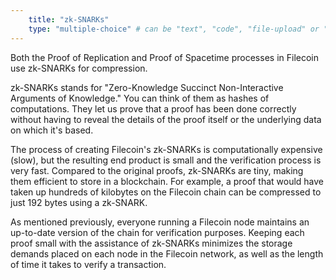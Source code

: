 ```yaml
---
    title: "zk-SNARKs"
    type: "multiple-choice" # can be "text", "code", "file-upload" or "multiple-choice"
---
```


Both the Proof of Replication and Proof of Spacetime processes in Filecoin use zk-SNARKs for compression.

zk-SNARKs stands for "Zero-Knowledge Succinct Non-Interactive Arguments of Knowledge." You can think of them as hashes of computations. They let us prove that a proof has been done correctly without having to reveal the details of the proof itself or the underlying data on which it's based.

The process of creating Filecoin's zk-SNARKs is computationally expensive (slow), but the resulting end product is small and the verification process is very fast. Compared to the original proofs, zk-SNARKs are tiny, making them efficient to store in a blockchain. For example, a proof that would have taken up hundreds of kilobytes on the Filecoin chain can be compressed to just 192 bytes using a zk-SNARK.

As mentioned previously, everyone running a Filecoin node maintains an up-to-date version of the chain for verification purposes. Keeping each proof small with the assistance of zk-SNARKs minimizes the storage demands placed on each node in the Filecoin network, as well as the length of time it takes to verify a transaction.
